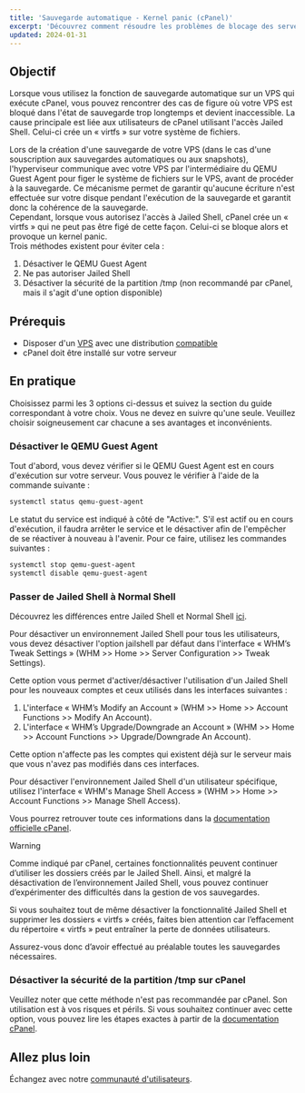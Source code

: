 ```yaml
---
title: 'Sauvegarde automatique - Kernel panic (cPanel)'
excerpt: 'Découvrez comment résoudre les problèmes de blocage des serveurs cPanel lors de la sauvegarde automatique OVHcloud'
updated: 2024-01-31
---
```


## Objectif

Lorsque vous utilisez la fonction de sauvegarde automatique sur un VPS qui exécute cPanel, vous pouvez rencontrer des cas de figure où votre VPS est bloqué dans l'état de sauvegarde trop longtemps et devient inaccessible. La cause principale est liée aux utilisateurs de cPanel utilisant l'accès Jailed Shell. Celui-ci crée un « virtfs » sur votre système de fichiers. 

Lors de la création d'une sauvegarde de votre VPS (dans le cas d'une souscription aux sauvegardes automatiques ou aux snapshots), l'hyperviseur communique avec votre VPS par l'intermédiaire du QEMU Guest Agent pour figer le système de fichiers sur le VPS, avant de procéder à la sauvegarde. Ce mécanisme permet de garantir qu'aucune écriture n'est effectuée sur votre disque pendant l'exécution de la sauvegarde et garantit donc la cohérence de la sauvegarde.
<br>Cependant, lorsque vous autorisez l'accès à Jailed Shell, cPanel crée un « virtfs » qui ne peut pas être figé de cette façon. Celui-ci se bloque alors et provoque un kernel panic. 
<br>Trois méthodes existent pour éviter cela :

1. Désactiver le QEMU Guest Agent
2. Ne pas autoriser Jailed Shell
3. Désactiver la sécurité de la partition /tmp (non recommandé par cPanel, mais il s'agit d'une option disponible)

## Prérequis

- Disposer d'un [VPS](https://www.ovhcloud.com/fr-ca/vps/) avec une distribution [compatible](https://www.ovhcloud.com/fr-ca/vps/os/)
- cPanel doit être installé sur votre serveur

## En pratique

Choisissez parmi les 3 options ci-dessus et suivez la section du guide correspondant à votre choix. Vous ne devez en suivre qu'une seule.
Veuillez choisir soigneusement car chacune a ses avantages et inconvénients.

### Désactiver le QEMU Guest Agent

Tout d'abord, vous devez vérifier si le QEMU Guest Agent est en cours d'exécution sur votre serveur. Vous pouvez le vérifier à l'aide de la commande suivante :

```bash
systemctl status qemu-guest-agent
```

Le statut du service est indiqué à côté de  "Active:". S'il est actif ou en cours d'exécution, il faudra arrêter le service et le désactiver afin de l'empêcher de se réactiver à nouveau à l'avenir. Pour ce faire, utilisez les commandes suivantes :

```bash
systemctl stop qemu-guest-agent
systemctl disable qemu-guest-agent
```

### Passer de Jailed Shell à Normal Shell

Découvrez les différences entre Jailed Shell et Normal Shell [ici](https://support.cpanel.net/hc/en-us/articles/360051992634-Differences-Between-Normal-and-Jailed-Shell).

Pour désactiver un environnement Jailed Shell pour tous les utilisateurs, vous devez désactiver l'option jailshell par défaut dans l'interface « WHM’s Tweak Settings »  (WHM >> Home >> Server Configuration >> Tweak Settings).

Cette option vous permet d'activer/désactiver l'utilisation d'un Jailed Shell pour les nouveaux comptes et ceux utilisés dans les interfaces suivantes :

1. L'interface « WHM’s Modify an Account » (WHM >> Home >> Account Functions >> Modify An Account).
2. L'interface « WHM’s Upgrade/Downgrade an Account » (WHM >> Home >> Account Functions >> Upgrade/Downgrade An Account).

Cette option n'affecte pas les comptes qui existent déjà sur le serveur mais que vous n'avez pas modifiés dans ces interfaces.

Pour désactiver l'environnement Jailed Shell d'un utilisateur spécifique, utilisez l'interface « WHM's Manage Shell Access » (WHM >> Home >> Account Functions >> Manage Shell Access).

Vous pourrez retrouver toute ces informations dans la [documentation officielle cPanel](https://docs.cpanel.net/knowledge-base/accounts/virtfs-jailed-shell/#disable-or-remove-a-jailed-shell-environment).

> [!warning]
>
> Comme indiqué par cPanel, certaines fonctionnalités peuvent continuer d’utiliser les dossiers créés par le Jailed Shell. Ainsi, et malgré la désactivation de l’environnement Jailed Shell, vous pouvez continuer d’expérimenter des difficultés dans la gestion de vos sauvegardes.
>
> Si vous souhaitez tout de même désactiver la fonctionnalité Jailed Shell et supprimer les dossiers « virtfs » créés, faites bien attention car l’effacement du répertoire « virtfs » peut entraîner la perte de données utilisateurs.
>
> Assurez-vous donc d’avoir effectué au préalable toutes les sauvegardes nécessaires.

### Désactiver la sécurité de la partition /tmp sur cPanel

Veuillez noter que cette méthode n'est pas recommandée par cPanel. Son utilisation est à vos risques et périls. Si vous souhaitez continuer avec cette option, vous pouvez lire les étapes exactes à partir de la [documentation cPanel](https://docs.cpanel.net/knowledge-base/security/tips-to-make-your-server-more-secure/#harden-your-tmp-partition).

## Allez plus loin

Échangez avec notre [communauté d'utilisateurs](/links/community).
